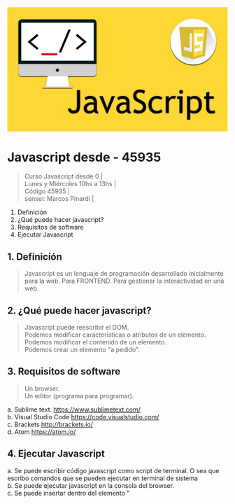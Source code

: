 <img src="https://raw.githubusercontent.com/exegeses/Javascript-dsd-0-45935/main/imagenes/javascript.jpg">

# Javascript desde - 45935

>Curso Javascript desde 0 |  
>Lunes y Miércoles 10hs a 13hs |  
>Código 45935 |  
>sensei: Marcos Pinardi |

1. Definición
2. ¿Qué puede hacer javascript?
3. Requisitos de software
4. Ejecutar Javascript   

## 1. Definición

> Javascript es un lenguaje de programación desarrollado inicialmente para la web. Para FRONTEND. Para gestionar la interactividad en una web.

## 2. ¿Qué puede hacer javascript?

> Javascript puede reescribir el DOM.  
> Podemos modificar características o atributos de un elemento.
> Podemos modificar el contenido de un elemento.     
> Podemos crear un elemento "a pedido".


## 3. Requisitos de software

> Un browser.  
> Un editor (programa para programar).

a. Sublime text. https://www.sublimetext.com/   
b. Visual Studio Code https://code.visualstudio.com/  
c. Brackets http://brackets.io/   
d. Atom https://atom.io/ 

## 4. Ejecutar Javascript
a. Se puede escribir código javascript como script de terminal. O sea que escribo comandos que se pueden ejecutar en terminal de sistema  
b. Se puede ejecutar javascript en la consola del browser.  
c. Se puede insertar dentro del elemento "<script>"    
d. También se puede generar código javascript en línea (inline). Esto es como varlor de un atributo controlador de eventos de HTML

